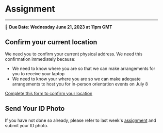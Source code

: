 # Assignment 
-----
<aside>
  
  📝 **Due Date: Wednesday June 21, 2023 at 11pm GMT**
 
</aside>

## Confirm your current location
We need you to confirm your current physical address. We need this confirmation immediately because:

- We need to know where you are so that we can make arrangements for you to receive your laptop
- We need to know your where you are so we can make adequate arrangements to host you for in-person orientation events on July 8 


<a href="https://forms.gle/KJT1EgihiRkiwKkPA" target="_blank">Complete this form to confirm your location</a>

## Send Your ID Photo
If you have not done so already, please refer to last week's [assignment](lessons/welcome/assignment.md) and submit your ID photo. 
